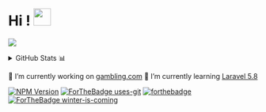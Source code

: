 # Hi ! <img src="https://raw.githubusercontent.com/MartinHeinz/MartinHeinz/master/wave.gif" width="35px"> 
![](https://komarev.com/ghpvc/?username=StephOC&color=f8ab8c)

<details>
  - <summary>GitHub Stats 📊</summary>
  <img src = "https://github-readme-stats.vercel.app/api?username=StephOC&show_icons=true&theme=radical&line_height=27">
</details>

🔭 I’m currently working on [gambling.com](https://www.gambling.com/ "gambling.com") 🌱 I’m currently learning [Laravel 5.8](https://laravel.com/) 

[![NPM Version](https://img.shields.io/npm/v/npm.svg?style=flat)]() [![ForTheBadge uses-git](http://ForTheBadge.com/images/badges/uses-git.svg)](https://GitHub.com/) [![forthebadge](https://forthebadge.com/images/badges/powered-by-coffee.svg)](https://forthebadge.com) [![ForTheBadge winter-is-coming](http://ForTheBadge.com/images/badges/winter-is-coming.svg)](http://ForTheBadge.com)
